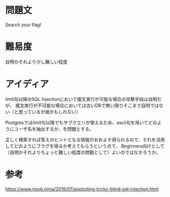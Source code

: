 

# 問題文
Search your flag!

# 難易度

自明かそれより少し難しい程度


# アイディア

limit句以降のSQL Injectionにおいて複文実行が可能な場合の攻撃手段は自明だが、
複文実行が不可能な場合においては古いDBで無い限りそこまで自明ではない（と思っているが嘘かもしれない）

Postgresではlimit句以降でもサブクエリが使えるため、ascii句を用いてどのようにユーザ名を抽出するか、を問題とする。

正しく検索すれば答えのヒントとなる情報がおおよそ得られるので、それを活用してどのようにフラグを得るか考えてもらうという点で、
Beginners向けとして（自明かそれよりちょっと難しい程度の問題として）よいのではなかろうか。


# 参考
https://www.noob.ninja/2019/07/exploiting-tricky-blind-sql-injection.html

